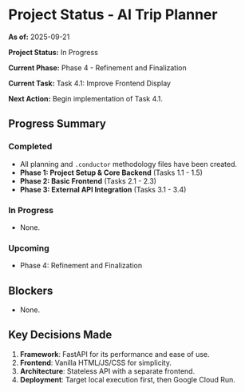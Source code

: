 # Project Status - AI Trip Planner

**As of:** 2025-09-21

**Project Status:** In Progress

**Current Phase:** Phase 4 - Refinement and Finalization

**Current Task:** Task 4.1: Improve Frontend Display

**Next Action:** Begin implementation of Task 4.1.

## Progress Summary

### Completed
- All planning and `.conductor` methodology files have been created.
- **Phase 1: Project Setup & Core Backend** (Tasks 1.1 - 1.5)
- **Phase 2: Basic Frontend** (Tasks 2.1 - 2.3)
- **Phase 3: External API Integration** (Tasks 3.1 - 3.4)

### In Progress
- None.

### Upcoming
- Phase 4: Refinement and Finalization

## Blockers
- None.

## Key Decisions Made
1. **Framework**: FastAPI for its performance and ease of use.
2. **Frontend**: Vanilla HTML/JS/CSS for simplicity.
3. **Architecture**: Stateless API with a separate frontend.
4. **Deployment**: Target local execution first, then Google Cloud Run.